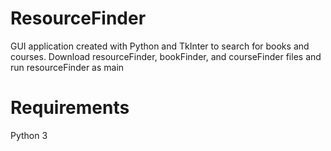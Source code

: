 # ResourceFinder
 GUI application created with Python and TkInter to search for books and courses.
 Download resourceFinder, bookFinder, and courseFinder files and run resourceFinder as main

# Requirements
 Python 3
